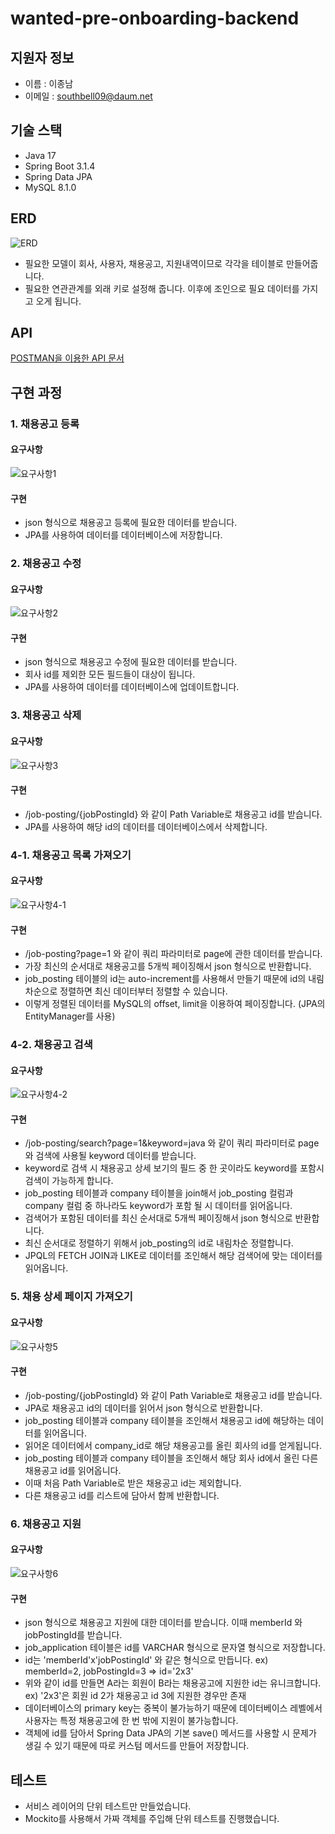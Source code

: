 wanted-pre-onboarding-backend
=====================

## 지원자 정보
- 이름 : 이종남
- 이메일 : southbell09@daum.net

## 기술 스택
- Java 17
- Spring Boot 3.1.4
- Spring Data JPA
- MySQL 8.1.0

## ERD
![ERD](/images/erd.png)
- 필요한 모델이 회사, 사용자, 채용공고, 지원내역이므로 각각을 테이블로 만들어줍니다.
- 필요한 연관관계를 외래 키로 설정해 줍니다. 이후에 조인으로 필요 데이터를 가지고 오게 됩니다.

## API
[POSTMAN을 이용한 API 문서](https://documenter.getpostman.com/view/17053301/2s9YR55E4L)

## 구현 과정
### 1. 채용공고 등록
#### 요구사항
![요구사항1](/images/req1.jpg)
#### 구현
- json 형식으로 채용공고 등록에 필요한 데이터를 받습니다.
- JPA를 사용하여 데이터를 데이터베이스에 저장합니다.

### 2. 채용공고 수정
#### 요구사항
![요구사항2](/images/req2.jpg)
#### 구현
- json 형식으로 채용공고 수정에 필요한 데이터를 받습니다.
- 회사 id를 제외한 모든 필드들이 대상이 됩니다.
- JPA를 사용하여 데이터를 데이터베이스에 업데이트합니다.

### 3. 채용공고 삭제
#### 요구사항
![요구사항3](/images/req3.jpg)
#### 구현
- /job-posting/{jobPostingId} 와 같이 Path Variable로 채용공고 id를 받습니다.
- JPA를 사용하여 해당 id의 데이터를 데이터베이스에서 삭제합니다.

### 4-1. 채용공고 목록 가져오기
#### 요구사항
![요구사항4-1](/images/req4-1.jpg)
#### 구현
- /job-posting?page=1 와 같이 쿼리 파라미터로 page에 관한 데이터를 받습니다.
- 가장 최신의 순서대로 채용공고를 5개씩 페이징해서 json 형식으로 반환합니다.
- job_posting 테이블의 id는 auto-increment를 사용해서 만들기 때문에 id의 내림차순으로 정렬하면 최신 데이터부터 정렬할 수 있습니다.
- 이렇게 정렬된 데이터를 MySQL의 offset, limit을 이용하여 페이징합니다. (JPA의 EntityManager를 사용)

### 4-2. 채용공고 검색
#### 요구사항
![요구사항4-2](/images/req4-2.jpg)
#### 구현
- /job-posting/search?page=1&keyword=java 와 같이 쿼리 파라미터로 page와 검색에 사용될 keyword 데이터를 받습니다.
- keyword로 검색 시 채용공고 상세 보기의 필드 중 한 곳이라도 keyword를 포함시 검색이 가능하게 합니다.
- job_posting 테이블과 company 테이블을 join해서 job_posting 컬럼과 company 컬럼 중 하나라도 keyword가 포함 될 시 데이터를 읽어옵니다.
- 검색어가 포함된 데이터를 최신 순서대로 5개씩 페이징해서 json 형식으로 반환합니다.
- 최신 순서대로 정렬하기 위해서 job_posting의 id로 내림차순 정렬합니다.
- JPQL의 FETCH JOIN과 LIKE로 데이터를 조인해서 해당 검색어에 맞는 데이터를 읽어옵니다.

### 5. 채용 상세 페이지 가져오기
#### 요구사항
![요구사항5](/images/req5.jpg)
#### 구현
- /job-posting/{jobPostingId} 와 같이 Path Variable로 채용공고 id를 받습니다.
- JPA로 채용공고 id의 데이터를 읽어서 json 형식으로 반환합니다.
- job_posting 테이블과 company 테이블을 조인해서 채용공고 id에 해당하는 데이터를 읽어옵니다.
- 읽어온 데이터에서 company_id로 해당 채용공고를 올린 회사의 id를 얻게됩니다.
- job_posting 테이블과 company 테이블을 조인해서 해당 회사 id에서 올린 다른 채용공고 id를 읽어옵니다.
- 이때 처음 Path Variable로 받은 채용공고 id는 제외합니다.
- 다른 채용공고 id를 리스트에 담아서 함께 반환합니다.

### 6. 채용공고 지원
#### 요구사항
![요구사항6](/images/req6.jpg)
#### 구현
- json 형식으로 채용공고 지원에 대한 데이터를 받습니다. 이때 memberId 와 jobPostingId를 받습니다.
- job_application 테이블은 id를 VARCHAR 형식으로 문자열 형식으로 저장합니다.
- id는 'memberId'x'jobPostingId' 와 같은 형식으로 만듭니다. ex) memberId=2, jobPostingId=3 => id='2x3'
- 위와 같이 id를 만들면 A라는 회원이 B라는 채용공고에 지원한 id는 유니크합니다. ex) '2x3'은 회원 id 2가 채용공고 id 3에 지원한 경우만 존재
- 데이터베이스의 primary key는 중복이 불가능하기 때문에 데이터베이스 레벨에서 사용자는 특정 채용공고에 한 번 밖에 지원이 불가능합니다.
- 객체에 id를 담아서 Spring Data JPA의 기본 save() 메서드를 사용할 시 문제가 생길 수 있기 때문에 따로 커스텀 메서드를 만들어 저장합니다.

## 테스트
- 서비스 레이어의 단위 테스트만 만들었습니다.
- Mockito를 사용해서 가짜 객체를 주입해 단위 테스트를 진행했습니다.
